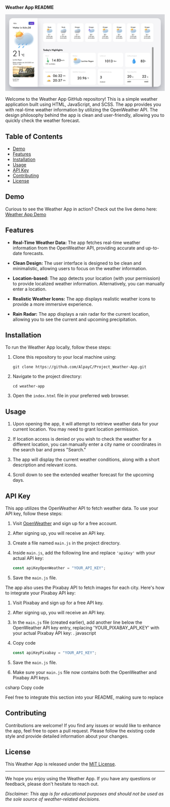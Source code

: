 ﻿**Weather App README**

![Weather App Banner](./screenshot.png)

Welcome to the Weather App GitHub repository! This is a simple weather application built using HTML, JavaScript, and SCSS. The app provides you with real-time weather information by utilizing the OpenWeather API. The design philosophy behind the app is clean and user-friendly, allowing you to quickly check the weather forecast.

## Table of Contents

- [Demo](#demo)
- [Features](#features)
- [Installation](#installation)
- [Usage](#usage)
- [API Key](#api-key)
- [Contributing](#contributing)
- [License](#license)

## Demo

Curious to see the Weather App in action? Check out the live demo here: [Weather App Demo](https://project-weather-app-three.vercel.app/)

## Features

- **Real-Time Weather Data:** The app fetches real-time weather information from the OpenWeather API, providing accurate and up-to-date forecasts.

- **Clean Design:** The user interface is designed to be clean and minimalistic, allowing users to focus on the weather information.

- **Location-based:** The app detects your location (with your permission) to provide localized weather information. Alternatively, you can manually enter a location.

- **Realistic Weather Icons:** The app displays realistic weather icons to provide a more immersive experience.

- **Rain Radar:** The app displays a rain radar for the current location, allowing you to see the current and upcoming precipitation.

## Installation

To run the Weather App locally, follow these steps:

1. Clone this repository to your local machine using:

   ```
   git clone https://github.com/AlpayC/Project_Weather-App.git
   ```

2. Navigate to the project directory:

   ```
   cd weather-app
   ```

3. Open the `index.html` file in your preferred web browser.

## Usage

1. Upon opening the app, it will attempt to retrieve weather data for your current location. You may need to grant location permission.

2. If location access is denied or you wish to check the weather for a different location, you can manually enter a city name or coordinates in the search bar and press "Search."

3. The app will display the current weather conditions, along with a short description and relevant icons.

4. Scroll down to see the extended weather forecast for the upcoming days.

## API Key

This app utilizes the OpenWeather API to fetch weather data. To use your API key, follow these steps:

1. Visit [OpenWeather](https://openweathermap.org/) and sign up for a free account.

2. After signing up, you will receive an API key.

3. Create a file named `main.js` in the project directory.

4. Inside `main.js`, add the following line and replace `'apiKey'` with your actual API key:

   ```javascript
   const apiKeyOpenWeather = "YOUR_API_KEY";
   ```

5. Save the `main.js` file.

The app also uses the Pixabay API to fetch images for each city. Here's how to integrate your Pixabay API key:

1. Visit Pixabay and sign up for a free API key.

2. After signing up, you will receive an API key.

3. In the `main.js` file (created earlier), add another line below the OpenWeather API key entry, replacing 'YOUR_PIXABAY_API_KEY' with your actual Pixabay API key:
   . javascript
4. Copy code

   ```javascript
   const apiKeyPixabay = "YOUR_API_KEY";
   ```

5. Save the `main.js` file.
6. Make sure your `main.js` file now contains both the OpenWeather and Pixabay API keys.

csharp
Copy code

Feel free to integrate this section into your README, making sure to replace

## Contributing

Contributions are welcome! If you find any issues or would like to enhance the app, feel free to open a pull request. Please follow the existing code style and provide detailed information about your changes.

## License

This Weather App is released under the [MIT License](LICENSE).

---

We hope you enjoy using the Weather App. If you have any questions or feedback, please don't hesitate to reach out.

_Disclaimer: This app is for educational purposes and should not be used as the sole source of weather-related decisions._
